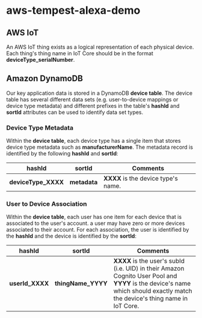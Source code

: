 # aws-tempest-alexa-demo

## AWS IoT

An AWS IoT thing exists as a logical representation of each physical device.
Each thing's thing name in IoT Core should be in the format **deviceType_serialNumber**.

## Amazon DynamoDB

Our key application data is stored in a DynamoDB **device table**. The device table has several different data sets (e.g. user-to-device mappings or device type metadata) and different prefixes in the table's **hashId** and **sortId** attributes can be used to identify data set types. 

### Device Type Metadata

Within the **device table**, each device type has a single item that stores device type metadata such as **manufacturerName**. The metadata record is identified by the following **hashId** and **sortId**:

| hashId          | sortId   | Comments                        |
|-----------------|----------|---------------------------------|
| **deviceType_XXXX** | **metadata** | **XXXX** is the device type's name. |

### User to Device Association

Within the **device table**, each user has one item for each device that is associated to the user's account. a user may have zero or more devices associated to their account. For each association, the user is identified by the **hashId** and the device is identified by the **sortId**:

| hashId          | sortId   | Comments                        |
|-----------------|----------|---------------------------------|
| **userId_XXXX** | **thingName_YYYY** | **XXXX** is the user's subId (i.e. UID) in their Amazon Cognito User Pool and **YYYY** is the device's name which should exactly match the device's thing name in IoT Core. |